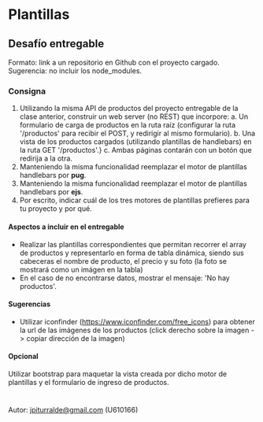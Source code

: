 # Plantillas

## Desafío entregable
Formato: link a un repositorio en Github con el proyecto cargado.
Sugerencia: no incluir los node_modules.

### Consigna
1. Utilizando la misma API de productos del proyecto entregable de la clase anterior, construir un web server (no REST) que incorpore:
a. Un formulario de carga de productos en la ruta raíz (configurar la ruta '/productos' para recibir el POST, y redirigir al mismo formulario).
b. Una vista de los productos cargados (utilizando plantillas de handlebars) en la ruta GET '/productos'.}
c. Ambas páginas contarán con un botón que redirija a la otra.
2. Manteniendo la misma funcionalidad reemplazar el motor de plantillas handlebars por **pug**.
3. Manteniendo la misma funcionalidad reemplazar el motor de plantillas handlebars por **ejs**.
4. Por escrito, indicar cuál de los tres motores de plantillas prefieres para tu proyecto y por qué.
  
#### Aspectos a incluir en el entregable
- Realizar las plantillas correspondientes que permitan recorrer el array de productos y representarlo en forma de tabla dinámica, siendo sus cabeceras el nombre de producto, el precio y su foto (la foto se mostrará como un imágen en la tabla)
- En el caso de no encontrarse datos, mostrar el mensaje: 'No hay productos'.

#### Sugerencias
- Utilizar iconfinder (https://www.iconfinder.com/free_icons) para obtener la url de las imágenes de los productos (click derecho sobre la imagen -> copiar dirección de la imagen)

#### Opcional
Utilizar bootstrap para maquetar la vista creada por dicho motor de plantillas y el formulario de ingreso de productos.

#
Autor: jpiturralde@gmail.com (U610166)
